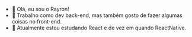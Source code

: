 - 👋 Olá, eu sou o Rayron!
- 👀 Trabalho como dev back-end, mas também gosto de fazer algumas coisas no front-end.
- 🌱 Atualmente estou estudando React e de vez em quando ReactNative.

<!---
rrodffer/rrodffer is a ✨ special ✨ repository because its `README.md` (this file) appears on your GitHub profile.
You can click the Preview link to take a look at your changes.
--->
